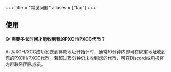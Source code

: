 +++
title = "常见问题"
aliases = ["faq"]
+++

## 使用
#### Q: 需要多长时间才能收到我的PXCH/PXCC代币？
A: 从XCH/XCC成功发送到存款地址开始计时，通常10分钟内即可在绑定地址收到您的PXCH/PXCC代币。若超过15分钟仍未收到您的代币，可在Discord或电报官方群联系团队成员。
